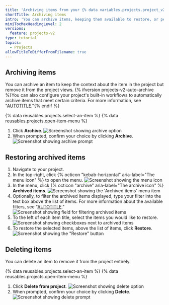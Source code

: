 ```yaml
---
title: 'Archiving items from your {% data variables.projects.project_v2 %}'
shortTitle: Archiving items
intro: 'You can archive items, keeping them available to restore, or permanently delete them.'
miniTocMaxHeadingLevel: 2
versions:
  feature: projects-v2
type: tutorial
topics:
  - Projects
allowTitleToDifferFromFilename: true
---
```


## Archiving items

You can archive an item to keep the context about the item in the project but remove it from the project views. {% ifversion projects-v2-auto-archive %}You can also configure your project's built-in workflows to automatically archive items that meet certain criteria. For more information, see "[AUTOTITLE](/issues/planning-and-tracking-with-projects/automating-your-project/archiving-items-automatically)."{% endif %}

{% data reusables.projects.select-an-item %}
{% data reusables.projects.open-item-menu %}
1. Click **Archive**.
   ![Screenshot showing archive option](/assets/images/help/projects-v2/archive-menu-item.png)
1. When prompted, confirm your choice by clicking **Archive**.
   ![Screenshot showing archive prompt](/assets/images/help/projects-v2/archive-item-prompt.png)

## Restoring archived items

1. Navigate to your project.
1. In the top-right, click {% octicon "kebab-horizontal" aria-label="The menu icon" %} to open the menu.
  ![Screenshot showing the menu icon](/assets/images/help/projects-v2/open-menu.png)
1. In the menu, click {% octicon "archive" aria-label="The archive icon" %} **Archived items**.
  ![Screenshot showing the 'Archived items' menu item](/assets/images/help/projects-v2/archived-items-menu-item.png)
1. Optionally, to filter the archived items displayed, type your filter into the text box above the list of items. For more information about the available filters, see "[AUTOTITLE](/issues/planning-and-tracking-with-projects/customizing-views-in-your-project/filtering-projects)."
   ![Screenshot showing field for filtering archived items](/assets/images/help/issues/filter-archived-items.png)   
1. To the left of each item title, select the items you would like to restore.
   ![Screenshot showing checkboxes next to archived items](/assets/images/help/issues/select-archived-item.png)   
1. To restore the selected items, above the list of items, click **Restore**. 
   ![Screenshot showing the "Restore" button](/assets/images/help/issues/restore-archived-item-button.png)

## Deleting items

You can delete an item to remove it from the project entirely.

{% data reusables.projects.select-an-item %}
{% data reusables.projects.open-item-menu %}
1. Click **Delete from project**.
   ![Screenshot showing delete option](/assets/images/help/projects-v2/delete-menu-item.png)
1. When prompted, confirm your choice by clicking **Delete**.
   ![Screenshot showing delete prompt](/assets/images/help/projects-v2/delete-item-prompt.png)
